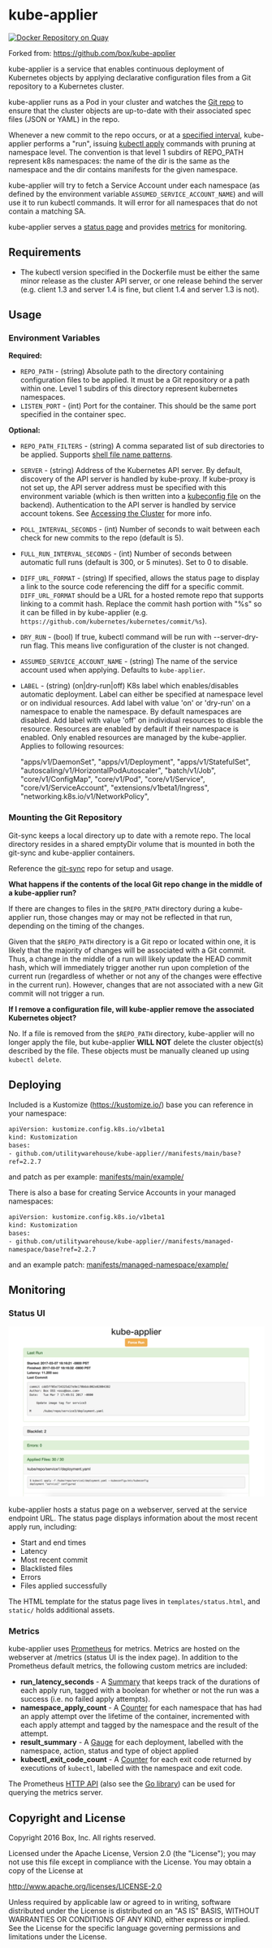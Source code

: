 # kube-applier

[![Docker Repository on Quay](https://quay.io/repository/utilitywarehouse/kube-applier/status "Docker Repository on Quay")](https://quay.io/repository/utilitywarehouse/kube-applier)

Forked from: https://github.com/box/kube-applier

kube-applier is a service that enables continuous deployment of Kubernetes objects by applying declarative configuration files from a Git repository to a Kubernetes cluster. 

kube-applier runs as a Pod in your cluster and watches the [Git repo](#mounting-the-git-repository) to ensure that the cluster objects are up-to-date with their associated spec files (JSON or YAML) in the repo.

Whenever a new commit to the repo occurs, or at a [specified interval](#run-interval), kube-applier performs a "run", issuing [kubectl apply](https://kubernetes.io/docs/user-guide/kubectl/v1.6/#apply) commands with pruning at namespace level. The convention is that level 1 subdirs of REPO_PATH represent k8s namespaces: the name of the dir is the same as the namespace and the dir contains manifests for the given namespace.

kube-applier will try to fetch a Service Account under each namespace (as defined by the environment variable `ASSUMED_SERVICE_ACCOUNT_NAME`) and will use it to run kubectl commands. It will error for all namespaces that do not contain a matching SA.

kube-applier serves a [status page](#status-ui) and provides [metrics](#metrics) for monitoring.

## Requirements

* The kubectl version specified in the Dockerfile must be either the same minor release as the cluster API server, or one release behind the server (e.g. client 1.3 and server 1.4 is fine, but client 1.4 and server 1.3 is not).

## Usage

### Environment Variables

**Required:**
* `REPO_PATH` - (string) Absolute path to the directory containing configuration files to be applied. It must be a Git repository or a path within one. Level 1 subdirs of this directory represent kubernetes namespaces.
* `LISTEN_PORT` - (int) Port for the container. This should be the same port specified in the container spec.

**Optional:**
* `REPO_PATH_FILTERS` - (string) A comma separated list of sub directories to be applied. Supports [shell file name patterns](https://golang.org/pkg/path/filepath/#Match).
* `SERVER` - (string) Address of the Kubernetes API server. By default, discovery of the API server is handled by kube-proxy. If kube-proxy is not set up, the API server address must be specified with this environment variable (which is then written into a [kubeconfig file](http://kubernetes.io/docs/user-guide/kubeconfig-file/) on the backend). Authentication to the API server is handled by service account tokens. See [Accessing the Cluster](http://kubernetes.io/docs/user-guide/accessing-the-cluster/#accessing-the-api-from-a-pod) for more info.
* `POLL_INTERVAL_SECONDS` - (int) Number of seconds to wait between each check for new commits to the repo (default is 5).
* <a name="run-interval"></a>`FULL_RUN_INTERVAL_SECONDS` - (int) Number of seconds between automatic full runs (default is 300, or 5 minutes). Set to 0 to disable.
* `DIFF_URL_FORMAT` - (string) If specified, allows the status page to display a link to the source code referencing the diff for a specific commit. `DIFF_URL_FORMAT` should be a URL for a hosted remote repo that supports linking to a commit hash. Replace the commit hash portion with "%s" so it can be filled in by kube-applier (e.g. `https://github.com/kubernetes/kubernetes/commit/%s`).
* `DRY_RUN` - (bool) If true, kubectl command will be run with --server-dry-run flag. This means live configuration of the cluster is not changed.
* `ASSUMED_SERVICE_ACCOUNT_NAME` - (string) The name of the service account used when applying. Defaults to `kube-applier`.
* `LABEL` - (string) (on|dry-run|off)  K8s label which enables/disables automatic deployment. Label can either be specified at namespace level or on individual resources. Add label with value 'on' or 'dry-run' on a namespace to enable the namespace. By default namespaces are disabled. Add label with value 'off' on individual resources to disable the resource. Resources are enabled by default if their namespace is enabled. Only enabled resources are managed by the kube-applier. Applies to following resources:

	"apps/v1/DaemonSet",
	"apps/v1/Deployment",
	"apps/v1/StatefulSet",
	"autoscaling/v1/HorizontalPodAutoscaler",
	"batch/v1/Job",
	"core/v1/ConfigMap",
	"core/v1/Pod",
	"core/v1/Service",
	"core/v1/ServiceAccount",
	"extensions/v1beta1/Ingress",
	"networking.k8s.io/v1/NetworkPolicy",

### Mounting the Git Repository

Git-sync keeps a local directory up to date with a remote repo. The local directory resides in a shared emptyDir volume that is mounted in both the git-sync and kube-applier containers.

Reference the [git-sync](https://github.com/kubernetes/git-sync) repo for setup and usage.

**What happens if the contents of the local Git repo change in the middle of a kube-applier run?**

If there are changes to files in the `$REPO_PATH` directory during a kube-applier run, those changes may or may not be reflected in that run, depending on the timing of the changes. 

Given that the `$REPO_PATH` directory is a Git repo or located within one, it is likely that the majority of changes will be associated with a Git commit. Thus, a change in the middle of a run will likely update the HEAD commit hash, which will immediately trigger another run upon completion of the current run (regardless of whether or not any of the changes were effective in the current run). However, changes that are not associated with a new Git commit will not trigger a run.

**If I remove a configuration file, will kube-applier remove the associated Kubernetes object?**

No. If a file is removed from the `$REPO_PATH` directory, kube-applier will no longer apply the file, but kube-applier **WILL NOT** delete the cluster object(s) described by the file. These objects must be manually cleaned up using `kubectl delete`.

## Deploying

Included is a Kustomize (https://kustomize.io/) base you can reference in your namespace:

```
apiVersion: kustomize.config.k8s.io/v1beta1
kind: Kustomization
bases:
- github.com/utilitywarehouse/kube-applier//manifests/main/base?ref=2.2.7
```

and patch as per example: [manifests/main/example/](manifests/main/example/)

There is also a base for creating Service Accounts in your managed namespaces:
```
apiVersion: kustomize.config.k8s.io/v1beta1
kind: Kustomization
bases:
- github.com/utilitywarehouse/kube-applier//manifests/managed-namespace/base?ref=2.2.7
```

and an example patch: [manifests/managed-namespace/example/](manifests/managed-namespace/example/)

## Monitoring
### Status UI
![screenshot](https://github.com/box/kube-applier/raw/master/static/img/status_page_screenshot.png "Status Page Screenshot")

kube-applier hosts a status page on a webserver, served at the service endpoint URL. The status page displays information about the most recent apply run, including:
* Start and end times
* Latency
* Most recent commit
* Blacklisted files
* Errors
* Files applied successfully

The HTML template for the status page lives in `templates/status.html`, and `static/` holds additional assets.

### Metrics
kube-applier uses [Prometheus](https://github.com/prometheus/client_golang) for metrics. Metrics are hosted on the webserver at /metrics (status UI is the index page). In addition to the Prometheus default metrics, the following custom metrics are included:
* **run_latency_seconds** - A [Summary](https://godoc.org/github.com/prometheus/client_golang/prometheus#Summary) that keeps track of the durations of each apply run, tagged with a boolean for whether or not the run was a success (i.e. no failed apply attempts).
* **namespace_apply_count** - A [Counter](https://godoc.org/github.com/prometheus/client_golang/prometheus#Counter) for each namespace that has had an apply attempt over the lifetime of the container, incremented with each apply attempt and tagged by the namespace and the result of the attempt.
* **result_summary** - A [Gauge](https://godoc.org/github.com/prometheus/client_golang/prometheus#Gauge) for each deployment, labelled with the namespace, action, status and type of object applied
* **kubectl_exit_code_count** - A [Counter](https://godoc.org/github.com/prometheus/client_golang/prometheus#Counter) for each exit code returned by executions of `kubectl`, labelled with the namespace and exit code.

The Prometheus [HTTP API](https://prometheus.io/docs/querying/api/) (also see the [Go library](https://github.com/prometheus/client_golang/tree/master/api/prometheus)) can be used for querying the metrics server.

## Copyright and License

Copyright 2016 Box, Inc. All rights reserved.

Licensed under the Apache License, Version 2.0 (the "License");
you may not use this file except in compliance with the License.
You may obtain a copy of the License at

   http://www.apache.org/licenses/LICENSE-2.0

Unless required by applicable law or agreed to in writing, software
distributed under the License is distributed on an "AS IS" BASIS,
WITHOUT WARRANTIES OR CONDITIONS OF ANY KIND, either express or implied.
See the License for the specific language governing permissions and
limitations under the License.
